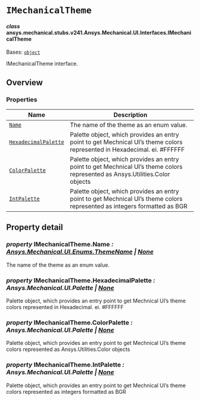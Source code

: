 # `IMechanicalTheme`

<a id="ansys.mechanical.stubs.v241.Ansys.Mechanical.UI.Interfaces.IMechanicalTheme"></a>

#### *class* ansys.mechanical.stubs.v241.Ansys.Mechanical.UI.Interfaces.IMechanicalTheme

Bases: [`object`](https://docs.python.org/3/library/functions.html#object)

IMechanicalTheme interface.

<!-- !! processed by numpydoc !! -->

<a id="overview"></a>

## Overview

### Properties

| Name | Description |
|--------------------------------------------------------------|-------------------------------------------------------------------------------------------------------------------------------|
| [`Name`](#IMechanicalTheme.Name)                             | The name of the theme as an enum value.                                                                                       |
| [`HexadecimalPalette`](#IMechanicalTheme.HexadecimalPalette) | Palette object, which provides an entry point to get Mechnical UI’s theme colors represented in Hexadecimal. ei. #FFFFFF      |
| [`ColorPalette`](#IMechanicalTheme.ColorPalette)             | Palette object, which provides an entry point to get Mechnical UI’s theme colors represented as Ansys.Utilities.Color objects |
| [`IntPalette`](#IMechanicalTheme.IntPalette)                 | Palette object, which provides an entry point to get Mechnical UI’s theme colors represented as integers formatted as BGR     |

<a id="property-detail"></a>

## Property detail

<a id="IMechanicalTheme.Name"></a>

### *property* IMechanicalTheme.Name *: [Ansys.Mechanical.UI.Enums.ThemeName](../Enums/ThemeName.md#ansys.mechanical.stubs.v241.Ansys.Mechanical.UI.Enums.ThemeName) | [None](https://docs.python.org/3/library/constants.html#None)*

The name of the theme as an enum value.

<!-- !! processed by numpydoc !! -->

<a id="IMechanicalTheme.HexadecimalPalette"></a>

### *property* IMechanicalTheme.HexadecimalPalette *: Ansys.Mechanical.UI.Palette | [None](https://docs.python.org/3/library/constants.html#None)*

Palette object, which provides an entry point to get Mechnical UI’s theme colors represented in Hexadecimal. ei. #FFFFFF

<!-- !! processed by numpydoc !! -->

<a id="IMechanicalTheme.ColorPalette"></a>

### *property* IMechanicalTheme.ColorPalette *: Ansys.Mechanical.UI.Palette | [None](https://docs.python.org/3/library/constants.html#None)*

Palette object, which provides an entry point to get Mechnical UI’s theme colors represented as Ansys.Utilities.Color objects

<!-- !! processed by numpydoc !! -->

<a id="IMechanicalTheme.IntPalette"></a>

### *property* IMechanicalTheme.IntPalette *: Ansys.Mechanical.UI.Palette | [None](https://docs.python.org/3/library/constants.html#None)*

Palette object, which provides an entry point to get Mechnical UI’s theme colors represented as integers formatted as BGR

<!-- !! processed by numpydoc !! -->

